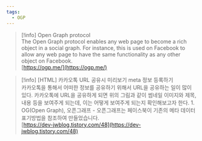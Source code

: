 ```yaml
---
tags:
  - OGP
---
```



> [!info] Open Graph protocol  
> The Open Graph protocol enables any web page to become a rich object in a social graph. For instance, this is used on Facebook to allow any web page to have the same functionality as any other object on Facebook.  
> [https://ogp.me/](https://ogp.me/)  

> [!info] [HTML] 카카오톡 URL 공유시 미리보기 meta 정보 등록하기  
> 카카오톡을 통해서 어떠한 정보를 공유하기 위해서 URL을 공유하는 일이 많이 있다. 카카오톡에 URL을 공유하게 되면 위의 그림과 같이 썸네일 이미지와 제목, 내용 등을 보여주게 되는데, 이는 어떻게 보여주게 되는지 확인해보고자 한다. 1. OG(Open Graph), 오픈그래프 - 오픈그래프는 페이스북이 기존의 메타 데이터 표기방법을 참조하여 만들었습니다.  
> [https://dev-jwblog.tistory.com/48](https://dev-jwblog.tistory.com/48)